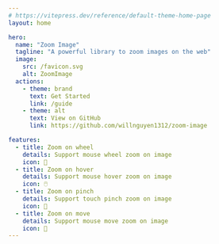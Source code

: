 ```yaml
---
# https://vitepress.dev/reference/default-theme-home-page
layout: home

hero:
  name: "Zoom Image"
  tagline: "A powerful library to zoom images on the web"
  image:
    src: /favicon.svg
    alt: ZoomImage
  actions:
    - theme: brand
      text: Get Started
      link: /guide
    - theme: alt
      text: View on GitHub
      link: https://github.com/willnguyen1312/zoom-image

features:
  - title: Zoom on wheel
    details: Support mouse wheel zoom on image
    icon: 🛞
  - title: Zoom on hover
    details: Support mouse hover zoom on image
    icon: 🖱️
  - title: Zoom on pinch
    details: Support touch pinch zoom on image
    icon: 🤏
  - title: Zoom on move
    details: Support mouse move zoom on image
    icon: 🎢
---
```


<script setup>
import HomePageShow from './components/HomePageShow.vue'
import Footer from './components/Footer.vue'
</script>

<HomePageShow />
<Footer />
